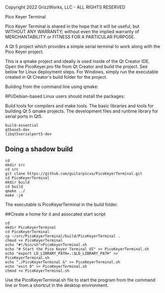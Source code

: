Copyright 2022 GrizzWorks, LLC - ALL RIGHTS RESERVED

Pico Keyer Terminal

Pico Keyer Terminal is shared in the hope that it will be useful,
but WITHOUT ANY WARRANTY; without even the implied warranty of
MERCHANTABILITY or FITNESS FOR A PARTICULAR PURPOSE.
 
A Qt 5 project which provides a simple serial terminal to
work along with the Pico Keyer project.

This is a qmake project and ideally is used inside
of the Qt Creator IDE.  Open the PicoKeyer.pro file from
Qt Creator and build the project.  See below for Linux
deployment steps.  For Windows, simply run the executable
created in Qt Creator's build folder for the project.

Building from the command line using qmake:

RPi/Debian-based Linux users should install the packages:

Build tools for compilers and make tools.
The basic libraries and tools for building Qt 5 qmake projects.
The development files and runtime library for serial ports in Qt5.

```
build-essential
qtbase5-dev
libqt5serialport5-dev
```

## Doing a shadow build

```
cd 
mkdir src
cd src
git clone https://github.com/guitarpicva/PicoKeyerTerminal.git
cd PicoKeyerTerminal
mkdir build
cd build
qmake ../
make -j4
```

The executable is PicoKeyerTerminal in the build folder.

##Create a home for it and assocated start script

```
cd
mkdir PicoKeyerTerminal
cd PicoKeyerTerminal
cp ~/src/PicoKeyerTerminal/build/PicoKeyerTerminal .
chmod +x PicoKeyerTerminal
echo "#!/bin/sh">PicoKeyerTerminal.sh
echo "# Start the Pico Keyer Terminal UI" >> PicoKeyerTerminal.sh
echo "export LD_LIBRARY_PATH=.:$LD_LIBRARY_PATH" >> PicoKeyerTerminal.sh
echo "./PicoKeyerTerminal &" >> PicoKeyerTerminal.sh
echo "exit 0" >> PicoKeyerTerminal.sh
chmod +x PicoKeyerTerminal.sh
```

Use the PicoKeyerTerminal.sh file to start the program from the
command line or from a shortcut in the desktop environment.
